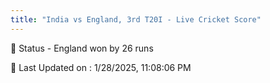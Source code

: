 ```yaml
---
title: "India vs England, 3rd T20I - Live Cricket Score"
---
```


📑 Status - England won by 26 runs

📝 Last Updated on : 1/28/2025, 11:08:06 PM  

